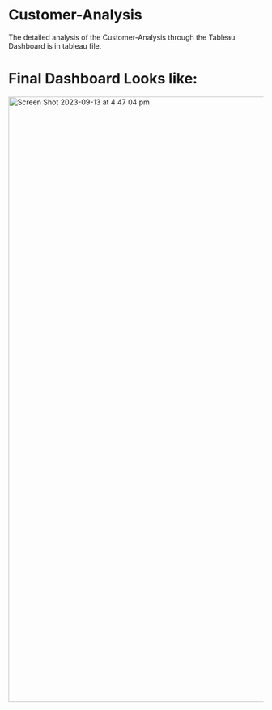 # Customer-Analysis

The detailed analysis of the Customer-Analysis through the Tableau Dashboard is in tableau file.

# Final Dashboard Looks like:

<img width="1196" alt="Screen Shot 2023-09-13 at 4 47 04 pm" src="https://github.com/amalseby/Customer-Analysis-using-Tableau/assets/60167060/9b66c03a-6f0c-4447-9d8f-a3897305902a">





